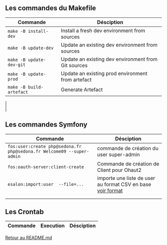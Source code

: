 
## Les commandes du Makefile

 Commande | Désciption
------------- | -------------
`make -B install-dev` | Install a fresh dev environment from sources
`make -B update-dev` | Update an existing dev environment from sources
`make -B update-dev-git` | Update an existing dev environment from Git sources
`make -B update-prod` | Update an existing prod environment from artefact
`make -B build-artefact` | Generate Artefact
 |  
 |  

## Les commandes Symfony 

| Commande                                                     | Désciption                                                   |
| ------------------------------------------------------------ | ------------------------------------------------------------ |
| `fos:user:create php@sedona.fr php@sedona.fr Welcome09 --super-admin` | commande de création du user super-admin                     |
| `fos:oauth-server:client-create`                             | Commande de création de Client pour Ohaut2                   |
| `esalon:import:user  --file=...`                             | importe une liste de user au format CSV en base [voir format](https://drive.google.com/drive/folders/1IlxGkOfoPOZOoBTkSOzkli4l5gb_0C84)              |
|                                                              |                                                              |
|                                                              |                                                              |




## Les Crontab

| Commande                   | Execution                 | Désciption                                           |
| -------------------------- | ------------------------- | ---------------------------------------------------- |






[Retour au README.md](../../../../README.md)
